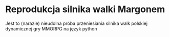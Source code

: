 # Reprodukcja silnika walki Margonem  
Jest to (narazie) nieudolna próba przeniesiania silnika walk polskiej dynamicznej gry MMORPG na język python
  
